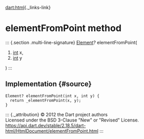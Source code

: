 [dart:html](../../dart-html/dart-html-library){._links-link}

elementFromPoint method
=======================

::: {.section .multi-line-signature}
[Element](../element-class)? elementFromPoint(

1.  [int](../../dart-core/int-class) x,
2.  [int](../../dart-core/int-class) y

)
:::

Implementation {#source}
--------------

``` {.language-dart data-language="dart"}
Element? elementFromPoint(int x, int y) {
  return _elementFromPoint(x, y);
}
```

::: {._attribution}
© 2012 the Dart project authors\
Licensed under the BSD 3-Clause \"New\" or \"Revised\" License.\
<https://api.dart.dev/stable/2.18.5/dart-html/HtmlDocument/elementFromPoint.html>
:::
